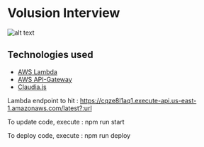 

# Volusion Interview

![alt text](http://ivanjov.com/content/images/2017/01/1-SzOPXTf_YQNtFejG0e4HPg.png)

## Technologies used

- [AWS Lambda](https://aws.amazon.com/lambda/)
- [AWS API-Gateway](https://aws.amazon.com/api-gateway/)
- [Claudia.js](https://claudiajs.com/)

Lambda endpoint to hit : https://cqze8l1aq1.execute-api.us-east-1.amazonaws.com/latest?:url

To update code, execute : npm run start

To deploy code, execute : npm run deploy



